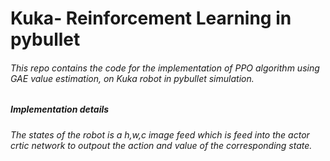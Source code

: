 # Kuka- Reinforcement Learning in pybullet
###### This repo contains the code for the implementation of PPO algorithm using GAE value estimation, on Kuka robot in pybullet simulation.
##### Implementation details
###### The states of the robot is a h,w,c image feed which is feed into the actor crtic network to outpout the action and value of the corresponding state. 
